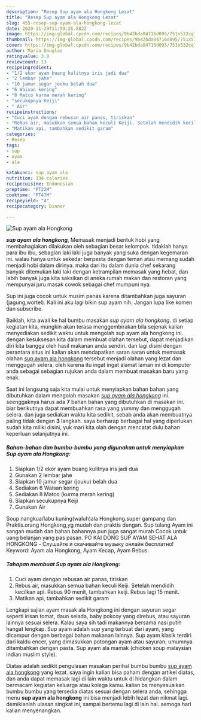 ```yaml
---
description: "Resep Sup ayam ala Hongkong Lezat"
title: "Resep Sup ayam ala Hongkong Lezat"
slug: 455-resep-sup-ayam-ala-hongkong-lezat
date: 2020-11-29T11:59:26.882Z
image: https://img-global.cpcdn.com/recipes/9b42bda84716d095/751x532cq70/sup-ayam-ala-hongkong-foto-resep-utama.jpg
thumbnail: https://img-global.cpcdn.com/recipes/9b42bda84716d095/751x532cq70/sup-ayam-ala-hongkong-foto-resep-utama.jpg
cover: https://img-global.cpcdn.com/recipes/9b42bda84716d095/751x532cq70/sup-ayam-ala-hongkong-foto-resep-utama.jpg
author: Maria Douglas
ratingvalue: 3.8
reviewcount: 13
recipeingredient:
- "1/2 ekor ayam buang kulitnya iris jadi dua"
- "2 lembar jahe"
- "10 jamur segar jouku belah dua"
- "6 Waisan kering"
- "8 Matco kurma merah kering"
- "secukupnya Keiji"
- " Air"
recipeinstructions:
- "Cuci ayam dengan rebusan air panas, tiriskan"
- "Rebus air, masukkan semua bahan keculi Keiji. Setelah mendidih kecilkan api. Rebus 90 menit, tambahkan keiji. Rebus lagi 15 menit."
- "Matikan api, tambahkan sedikit garam"
categories:
- Resep
tags:
- sup
- ayam
- ala

katakunci: sup ayam ala 
nutrition: 134 calories
recipecuisine: Indonesian
preptime: "PT22M"
cooktime: "PT47M"
recipeyield: "4"
recipecategory: Dinner

---
```



![Sup ayam ala Hongkong](https://img-global.cpcdn.com/recipes/9b42bda84716d095/751x532cq70/sup-ayam-ala-hongkong-foto-resep-utama.jpg)

<b><i>sup ayam ala hongkong</i></b>, Memasak menjadi bentuk hobi yang membahagiakan dilakukan oleh sebagian besar kelompok. tidaklah hanya para ibu ibu, sebagian laki laki juga banyak yang suka dengan kegemaran ini. walau hanya untuk sekedar berpesta dengan teman atau memang sudah menjadi hobi dalam dirinya. maka dari itu dalam dunia chef sekarang banyak ditemukan laki laki dengan ketrampilan memasak yang hebat, dan lebih banyak juga kita saksikan di aneka rumah makan dan restoran yang mempunyai juru masak cowok sebagai chef mumpuni nya.

Sup ini juga cocok untuk musim panas karena ditambahkan juga sayuran (jagung,wortel). Kali ini aku lagi bikin sup ayam nih. Jangan lupa like komen dan subscribe.

Baiklah, kita awali ke hal bumbu masakan <i>sup ayam ala hongkong</i>. di setiap kegiatan kita, mungkin akan terasa menggembirakan bila sejenak kalian menyediakan sedikit waktu untuk mengolah sup ayam ala hongkong ini. dengan kesuksesan kita dalam membuat olahan tersebut, dapat menjadikan diri kita bangga oleh hasil makanan anda sendiri. dan lagi disini dengan perantara situs ini kalian akan mendapatkan saran saran untuk memasak olahan <u>sup ayam ala hongkong</u> tersebut menjadi olahan yang lezat dan menggugah selera, oleh karena itu ingat ingat alamat laman ini di komputer anda sebagai sebagian rujukan anda dalam membuat masakan baru yang enak.


Saat ini langsung saja kita mulai untuk menyiapkan bahan bahan yang dibutuhkan dalam mengolah masakan <u><i>sup ayam ala hongkong</i></u> ini. seenggaknya harus ada <b>7</b> bahan bahan yang dibutuhkan di masakan ini. biar berikutnya dapat membuahkan rasa yang yummy dan menggugah selera. dan juga sediakan waktu kita sedikit, sebab anda akan membuatnya paling tidak dengan <b>3</b> langkah. saya berharap berbagai hal yang diperlukan sudah kita miliki disini, yuk mari kita olah dengan mencatat dulu bahan keperluan selanjutnya ini.

<!--inarticleads1-->

##### Bahan-bahan dan bumbu-bumbu yang digunakan untuk menyiapkan Sup ayam ala Hongkong:

1. Siapkan 1/2 ekor ayam buang kulitnya iris jadi dua
1. Gunakan 2 lembar jahe
1. Siapkan 10 jamur segar (jouku) belah dua
1. Sediakan 6 Waisan kering
1. Sediakan 8 Matco (kurma merah kering)
1. Siapkan secukupnya Keiji
1. Gunakan  Air


Soup nangkua/labu kuning(waluh)ala Hongkong.super gampang dan Praktis.orang Hongkong,yg mudah dan praktis dengan. Sup tulang Ayam ini sangan mudah dan bahan bahannya pun juga sangat murah Cocok untuk uang belanjan yang pas pasan. PO KAI DONG SUP AYAM SEHAT ALA HONGKONG - Слушайте и скачивайте музыку онлайн бесплатно! Keyword: Ayam ala Hongkong, Ayam Kecap, Ayam Rebus. 

<!--inarticleads2-->

##### Tahapan membuat Sup ayam ala Hongkong:

1. Cuci ayam dengan rebusan air panas, tiriskan
1. Rebus air, masukkan semua bahan keculi Keiji. Setelah mendidih kecilkan api. Rebus 90 menit, tambahkan keiji. Rebus lagi 15 menit.
1. Matikan api, tambahkan sedikit garam


Lengkapi sajian ayam masak ala Hongkong ini dengan sayuran segar seperti irisan tomat, daun selada, baby pokcoy yang direbus, atau sayuran lainnya sesuai selera. Kalau saya sih tadi makannya bersama nasi putih hangat lengkap. Sup ayam adalah sup yang terbuat dari ayam, yang dicampur dengan berbagai bahan makanan lainnya. Sup ayam klasik terdiri dari kaldu encer, yang dimasukkan potongan ayam atau sayuran; umumnya ditambahkan dengan pasta. Sup ayam ala mamak (chicken soup malaysian indian muslim style). 

Diatas adalah sedikit pengulasan masakan perihal bumbu bumbu <u>sup ayam ala hongkong</u> yang lezat. saya ingin kalian bisa paham dengan artikel diatas, dan anda dapat memasak lagi di lain waktu untuk di hidangkan dalam bermacam kegiatan keluarga atau kolega kamu. kalian bs menyesuaikan bumbu bumbu yang tersedia diatas sesuai dengan selera anda, sehingga menu <b>sup ayam ala hongkong</b> ini bisa menjadi lebih lezat dan nikmat lagi. demikianlah ulasan singkat ini, sampai bertemu lagi di lain hal. semoga hari kalian menyenangkan.
